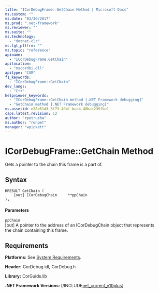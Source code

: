 ```yaml
---
title: "ICorDebugFrame::GetChain Method | Microsoft Docs"
ms.custom: ""
ms.date: "03/30/2017"
ms.prod: ".net-framework"
ms.reviewer: ""
ms.suite: ""
ms.technology: 
  - "dotnet-clr"
ms.tgt_pltfrm: ""
ms.topic: "reference"
apiname: 
  - "ICorDebugFrame.GetChain"
apilocation: 
  - "mscordbi.dll"
apitype: "COM"
f1_keywords: 
  - "ICorDebugFrame::GetChain"
dev_langs: 
  - "C++"
helpviewer_keywords: 
  - "ICorDebugFrame::GetChain method [.NET Framework debugging]"
  - "GetChain method [.NET Framework debugging]"
ms.assetid: e28e51d3-8f73-494f-bcd4-48bac239fbe1
caps.latest.revision: 12
author: "rpetrusha"
ms.author: "ronpet"
manager: "wpickett"
---
```

# ICorDebugFrame::GetChain Method
Gets a pointer to the chain this frame is a part of.  
  
## Syntax  
  
```  
HRESULT GetChain (  
    [out] ICorDebugChain     **ppChain  
);  
```  
  
#### Parameters  
 `ppChain`  
 [out] A pointer to the address of an ICorDebugChain object that represents the chain containing this frame.  
  
## Requirements  
 **Platforms:** See [System Requirements](../../../../docs/framework/get-started/system-requirements.md).  
  
 **Header:** CorDebug.idl, CorDebug.h  
  
 **Library:** CorGuids.lib  
  
 **.NET Framework Versions:** [!INCLUDE[net_current_v10plus](../../../../includes/net-current-v10plus-md.md)]